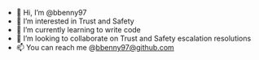 - 👋 Hi, I’m @bbenny97
- 👀 I’m interested in Trust and Safety 
- 🌱 I’m currently learning to write code
- 💞️ I’m looking to collaborate on Trust and Safety escalation resolutions 
- 📫 You can reach me @bbenny97@github.com

<!---
bbenny97/bbenny97 is a ✨ special ✨ repository because its `README.md` (this file) appears on your GitHub profile.
You can click the Preview link to take a look at your changes.
--->
